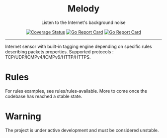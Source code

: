<p align="center">
  <h1 align="center">Melody</h1>
  <p align="center">Listen to the Internet's background noise</p>
</p>

<p align="center">
    <a href="https://coveralls.io/github/bonjourmalware/melody"><img src="https://coveralls.io/repos/github/bonjourmalware/melody/badge.svg" alt="Coverage Status"/></a>
    <a href="https://goreportcard.com/badge/github.com/bonjourmalware/melody"><img src="https://goreportcard.com/badge/github.com/bonjourmalware/melody" alt="Go Report Card"/></a>
    <a href="https://opensource.org/licenses/MIT"><img src="https://img.shields.io/badge/License-MIT-green.svg" alt="Go Report Card"/></a>
</p>

---

Internet sensor with built-in tagging engine depending on specific rules describing packets properties. Supported protocols : TCP/UDP/ICMPv4/ICMPv6/HTTP/HTTPS. 

# Rules
For rules examples, see rules/rules-available. More to come once the codebase has reached a stable state.

# Warning
The project is under active development and must be considered unstable.

